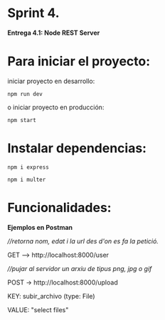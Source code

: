 
# Sprint 4.
**Entrega 4.1: Node REST Server**

# Para iniciar el proyecto:

iniciar proyecto en desarrollo:

```
npm run dev
```
o iniciar proyecto en producción:
```
npm start
```
# Instalar dependencias:

```
npm i express
```
```
npm i multer
```

# Funcionalidades:
**Ejemplos en Postman**

*//retorna nom, edat i la url des d'on es fa la petició.*

GET —> http://localhost:8000/user

*//pujar al servidor un arxiu de tipus png, jpg o gif*

POST -> http://localhost:8000/upload

KEY: subir_archivo (type: File) 

VALUE: "select files"
